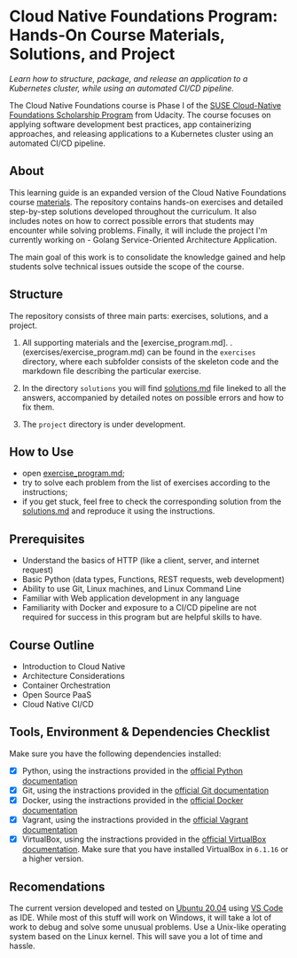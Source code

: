 # Cloud Native Foundations Program: Hands-On Course Materials, Solutions, and Project

*Learn how to structure, package, and release an application to a Kubernetes cluster, while using an automated CI/CD pipeline.*

The Cloud Native Foundations course is Phase I of the [SUSE Cloud-Native Foundations Scholarship Program](https://www.udacity.com/scholarships/suse-cloud-native-foundations-scholarship) from Udacity. The course focuses on applying software development best practices, app containerizing approaches, and releasing applications to a Kubernetes cluster using an automated CI/CD pipeline.

## About

This learning guide is an expanded version of the Cloud Native Foundations course [materials](https://github.com/udacity/nd064_course_1). The repository contains hands-on exercises and detailed step-by-step solutions developed throughout the curriculum. It also includes notes on how to correct possible errors that students may encounter while solving problems. Finally, it will include the project I'm currently working on  - Golang Service-Oriented Architecture Application.

The main goal of this work is to consolidate the knowledge gained and help students solve technical issues outside the scope of the course.

## Structure

The repository consists of three main parts: exercises, solutions, and a project.

1. All supporting materials and the [exercise_program.md]. . (exercises/exercise_program.md) can be found in the `exercises` directory, where each subfolder consists of the skeleton code and the markdown file describing the particular exercise.

2. In the directory `solutions` you will find [solutions.md](solutions/solution_list.md) file lineked to all the answers, accompanied by detailed notes on possible errors and how to fix them.

3. The `project` directory is under development.

## How to Use

- open [exercise_program.md](exercises/exercise_program.md);
- try to solve each problem from the list of exercises according to the instructions;
- if you get stuck, feel free to check the corresponding solution from the [solutions.md](solutions/solution_list.md) and reproduce it using the instructions.

## Prerequisites

- Understand the basics of HTTP (like a client, server, and internet request)
- Basic Python (data types, Functions, REST requests, web development)
- Ability to use Git, Linux machines, and Linux Command Line
- Familiar with Web application development in any language
- Familiarity with Docker and exposure to a CI/CD pipeline are not required for success in this program but are helpful skills to have.

## Course Outline

- Introduction to Cloud Native
- Architecture Considerations
- Container Orchestration
- Open Source PaaS
- Cloud Native CI/CD

## Tools, Environment & Dependencies Checklist

Make sure you have the following dependencies installed:

- [x] Python, using the instractions provided in the [official Python documentation](https://www.python.org/downloads/)
- [x] Git, using the instractions provided in the [official Git documentation](https://git-scm.com/downloads)
- [x] Docker, using the instractions provided in the [official Docker documentation](https://docs.docker.com/get-docker/)
- [x] Vagrant, using the instractions provided in the [official Vagrant documentation](https://www.vagrantup.com/downloads)
- [x] VirtualBox, using the instractions provided in the [official VirtualBox documentation](https://www.virtualbox.org/wiki/Downloads). Make sure that you have installed VirtualBox in `6.1.16` or a higher version.

## Recomendations

The current version developed and tested on [Ubuntu 20.04](https://ubuntu.com/download/desktop) using [VS Code](https://code.visualstudio.com) as IDE. While most of this stuff will work on Windows, it will take a lot of work to debug and solve some unusual problems. Use a Unix-like operating system based on the Linux kernel. This will save you a lot of time and hassle.
